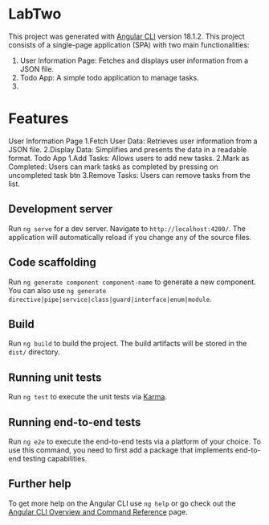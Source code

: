# LabTwo

This project was generated with [Angular CLI](https://github.com/angular/angular-cli) version 18.1.2.
This project consists of a single-page application (SPA) with two main functionalities:
  1. User Information Page: Fetches and displays user information from a JSON file.
  2. Todo App: A simple todo application to manage tasks.
  3. 
# Features
User Information Page
  1.Fetch User Data: Retrieves user information from a JSON file.
  2.Display Data: Simplifies and presents the data in a readable format.
Todo App
  1.Add Tasks: Allows users to add new tasks.
  2.Mark as Completed: Users can mark tasks as completed by pressing on uncompleted task btn
  3.Remove Tasks: Users can remove tasks from the list.

## Development server

Run `ng serve` for a dev server. Navigate to `http://localhost:4200/`. The application will automatically reload if you change any of the source files.

## Code scaffolding

Run `ng generate component component-name` to generate a new component. You can also use `ng generate directive|pipe|service|class|guard|interface|enum|module`.

## Build

Run `ng build` to build the project. The build artifacts will be stored in the `dist/` directory.

## Running unit tests

Run `ng test` to execute the unit tests via [Karma](https://karma-runner.github.io).

## Running end-to-end tests

Run `ng e2e` to execute the end-to-end tests via a platform of your choice. To use this command, you need to first add a package that implements end-to-end testing capabilities.

## Further help

To get more help on the Angular CLI use `ng help` or go check out the [Angular CLI Overview and Command Reference](https://angular.dev/tools/cli) page.
